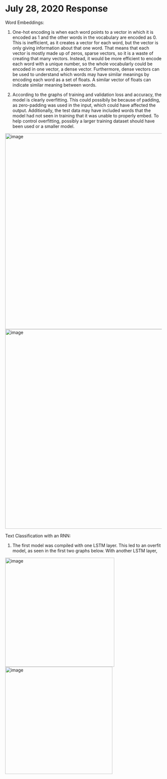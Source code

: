 # July 28, 2020 Response

Word Embeddings:

1. One-hot encoding is when each word points to a vector in which it is encoded as 1 and the other words in the vocabulary are encoded as 0. This is inefficient, as it creates a vector for each word, but the vector is only giving information about that one word. That means that each vector is mostly made up of zeros, sparse vectors, so it is a waste of creating that many vectors. Instead, it would be more efficient to encode each word with a unique number, so the whole vocabularly could be encoded in one vector, a dense vector. Furthermore, dense vectors can be used to understand which words may have similar meanings by encoding each word as a set of floats. A similar vector of floats can indicate similar meaning between words.

2. According to the graphs of training and validation loss and accuracy, the model is clearly overfitting. This could possibily be because of padding, as zero-padding was used in the input, which could have affected the output. Additionally, the test data may have included words that the model had not seen in training that it was unable to properly embed. To help control overfitting, possibly a larger training dataset should have been used or a smaller model.

<img width="630" alt="image" src="https://user-images.githubusercontent.com/67920492/88712540-e10d7600-d0e7-11ea-8417-6291c7831e7a.png">
<img width="642" alt="image" src="https://user-images.githubusercontent.com/67920492/88712616-00a49e80-d0e8-11ea-944e-95b0b20c21b6.png">

Text Classification with an RNN:

1. The first model was compiled with one LSTM layer. This led to an overfit model, as seen in the first two graphs below. With another LSTM layer, 

<img width="351" alt="image" src="https://user-images.githubusercontent.com/67920492/88815443-5da46100-d189-11ea-80ba-c8bf0dd35697.png">
<img width="345" alt="image" src="https://user-images.githubusercontent.com/67920492/88815540-71e85e00-d189-11ea-8db6-ada172b47802.png">
